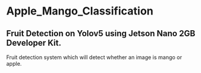 # Apple_Mango_Classification
## Fruit Detection on Yolov5 using Jetson Nano 2GB Developer Kit.
Fruit detection system which will detect whether an image is mango or apple.


